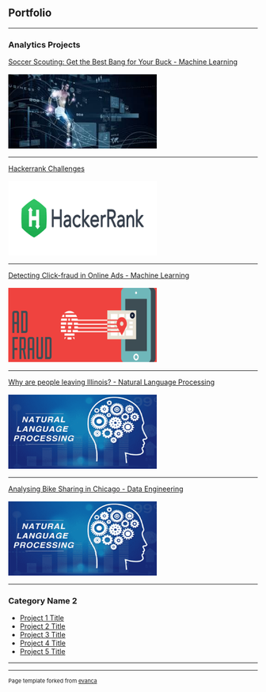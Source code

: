 ## Portfolio

---

### Analytics Projects

[Soccer Scouting: Get the Best Bang for Your Buck - Machine Learning](/pdf/Scouting_Presentation.pdf)
<br><br>
<img src="images/Soccer_thumbnail.jfif?raw=true" width="300" height="150"/>

---
[Hackerrank Challenges](https://github.com/markuswehr/Hackerrank_Practice)
<br><br>
<img src="images/Hackerrank_thumbnail.png?raw=true" width="300" height="150"/>

---
[Detecting Click-fraud in Online Ads - Machine Learning](/pdf/AdFraud_Presentation.pdf)
<br><br>
<img src="images/AdFraud_thumbnail.png?raw=true" width="300" height="150"/>

---
[Why are people leaving Illinois? - Natural Language Processing](/pdf/NLP_Presentation.pdf)
<br><br>
<img src="images/NLP_thumbnail.png?raw=true" width="300" height="150"/>

---

[Analysing Bike Sharing in Chicago - Data Engineering](/pdf/DataEngineering_Presentation.pdf)
<br><br>
<img src="images/NLP_thumbnail.png?raw=true" width="300" height="150"/>

---

### Category Name 2

- [Project 1 Title](http://example.com/)
- [Project 2 Title](http://example.com/)
- [Project 3 Title](http://example.com/)
- [Project 4 Title](http://example.com/)
- [Project 5 Title](http://example.com/)

---




---
<p style="font-size:11px">Page template forked from <a href="https://github.com/evanca/quick-portfolio">evanca</a></p>
<!-- Remove above link if you don't want to attibute -->
